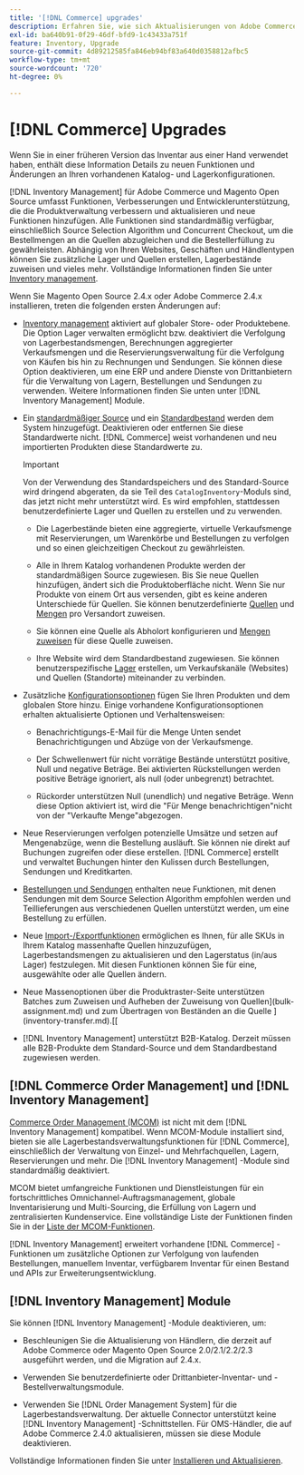 ```yaml
---
title: '[!DNL Commerce] upgrades'
description: Erfahren Sie, wie sich Aktualisierungen von Adobe Commerce und Magento Open Source auf Katalog- und [!DNL Inventory Management] Konfigurationen auswirken.
exl-id: ba640b91-0f29-46df-bfd9-1c43433a751f
feature: Inventory, Upgrade
source-git-commit: 4d89212585fa846eb94bf83a640d0358812afbc5
workflow-type: tm+mt
source-wordcount: '720'
ht-degree: 0%

---
```


# [!DNL Commerce] Upgrades

Wenn Sie in einer früheren Version das Inventar aus einer Hand verwendet haben, enthält diese Information Details zu neuen Funktionen und Änderungen an Ihren vorhandenen Katalog- und Lagerkonfigurationen.

[!DNL Inventory Management] für Adobe Commerce und Magento Open Source umfasst Funktionen, Verbesserungen und Entwicklerunterstützung, die die Produktverwaltung verbessern und aktualisieren und neue Funktionen hinzufügen. Alle Funktionen sind standardmäßig verfügbar, einschließlich Source Selection Algorithm und Concurrent Checkout, um die Bestellmengen an die Quellen abzugleichen und die Bestellerfüllung zu gewährleisten. Abhängig von Ihren Websites, Geschäften und Händlentypen können Sie zusätzliche Lager und Quellen erstellen, Lagerbestände zuweisen und vieles mehr. Vollständige Informationen finden Sie unter [Inventory management](introduction.md).

Wenn Sie Magento Open Source 2.4.x oder Adobe Commerce 2.4.x installieren, treten die folgenden ersten Änderungen auf:

- [Inventory management](enable.md) aktiviert auf globaler Store- oder Produktebene. Die Option Lager verwalten ermöglicht bzw. deaktiviert die Verfolgung von Lagerbestandsmengen, Berechnungen aggregierter Verkaufsmengen und die Reservierungsverwaltung für die Verfolgung von Käufen bis hin zu Rechnungen und Sendungen. Sie können diese Option deaktivieren, um eine ERP und andere Dienste von Drittanbietern für die Verwaltung von Lagern, Bestellungen und Sendungen zu verwenden. Weitere Informationen finden Sie unten unter [!DNL Inventory Management] Module.

- Ein [standardmäßiger Source](sources-manage.md) und ein [Standardbestand](stocks-manage.md) werden dem System hinzugefügt. Deaktivieren oder entfernen Sie diese Standardwerte nicht. [!DNL Commerce] weist vorhandenen und neu importierten Produkten diese Standardwerte zu.

  >[!IMPORTANT]
  >
  >Von der Verwendung des Standardspeichers und des Standard-Source wird dringend abgeraten, da sie Teil des `CatalogInventory`-Moduls sind, das jetzt nicht mehr unterstützt wird. Es wird empfohlen, stattdessen benutzerdefinierte Lager und Quellen zu erstellen und zu verwenden.

   - Die Lagerbestände bieten eine aggregierte, virtuelle Verkaufsmenge mit Reservierungen, um Warenkörbe und Bestellungen zu verfolgen und so einen gleichzeitigen Checkout zu gewährleisten.

   - Alle in Ihrem Katalog vorhandenen Produkte werden der standardmäßigen Source zugewiesen. Bis Sie neue Quellen hinzufügen, ändert sich die Produktoberfläche nicht. Wenn Sie nur Produkte von einem Ort aus versenden, gibt es keine anderen Unterschiede für Quellen. Sie können benutzerdefinierte [Quellen](sources-add.md) und [Mengen](quantities-manage.md) pro Versandort zuweisen.

   - Sie können eine Quelle als Abholort konfigurieren und [Mengen zuweisen](quantities-manage.md) für diese Quelle zuweisen.

   - Ihre Website wird dem Standardbestand zugewiesen. Sie können benutzerspezifische [Lager](stocks-add.md) erstellen, um Verkaufskanäle (Websites) und Quellen (Standorte) miteinander zu verbinden.

- Zusätzliche [Konfigurationsoptionen](configuration.md) fügen Sie Ihren Produkten und dem globalen Store hinzu. Einige vorhandene Konfigurationsoptionen erhalten aktualisierte Optionen und Verhaltensweisen:

   - Benachrichtigungs-E-Mail für die Menge Unten sendet Benachrichtigungen und Abzüge von der Verkaufsmenge.

   - Der Schwellenwert für nicht vorrätige Bestände unterstützt positive, Null und negative Beträge. Bei aktivierten Rückstellungen werden positive Beträge ignoriert, als null (oder unbegrenzt) betrachtet.

   - Rückorder unterstützen Null (unendlich) und negative Beträge. Wenn diese Option aktiviert ist, wird die &quot;Für Menge benachrichtigen&quot;nicht von der &quot;Verkaufte Menge&quot;abgezogen.

- Neue Reservierungen verfolgen potenzielle Umsätze und setzen auf Mengenabzüge, wenn die Bestellung ausläuft. Sie können nie direkt auf Buchungen zugreifen oder diese erstellen. [!DNL Commerce] erstellt und verwaltet Buchungen hinter den Kulissen durch Bestellungen, Sendungen und Kreditkarten.

- [Bestellungen und Sendungen](shipments.md) enthalten neue Funktionen, mit denen Sendungen mit dem Source Selection Algorithm empfohlen werden und Teillieferungen aus verschiedenen Quellen unterstützt werden, um eine Bestellung zu erfüllen.

- Neue [Import-/Exportfunktionen](inventory-import-export.md) ermöglichen es Ihnen, für alle SKUs in Ihrem Katalog massenhafte Quellen hinzuzufügen, Lagerbestandsmengen zu aktualisieren und den Lagerstatus (in/aus Lager) festzulegen. Mit diesen Funktionen können Sie für eine, ausgewählte oder alle Quellen ändern.

- Neue Massenoptionen über die Produktraster-Seite unterstützen Batches zum Zuweisen und Aufheben der Zuweisung von Quellen](bulk-assignment.md) und zum Übertragen von Beständen an die Quelle ](inventory-transfer.md).[[

- [!DNL Inventory Management] unterstützt B2B-Katalog. Derzeit müssen alle B2B-Produkte dem Standard-Source und dem Standardbestand zugewiesen werden.

## [!DNL Commerce Order Management] und [!DNL Inventory Management]

[Commerce Order Management (MCOM)][1] ist nicht mit dem [!DNL Inventory Management] kompatibel. Wenn MCOM-Module installiert sind, bieten sie alle Lagerbestandsverwaltungsfunktionen für [!DNL Commerce], einschließlich der Verwaltung von Einzel- und Mehrfachquellen, Lagern, Reservierungen und mehr. Die [!DNL Inventory Management] -Module sind standardmäßig deaktiviert.

MCOM bietet umfangreiche Funktionen und Dienstleistungen für ein fortschrittliches Omnichannel-Auftragsmanagement, globale Inventarisierung und Multi-Sourcing, die Erfüllung von Lagern und zentralisierten Kundenservice. Eine vollständige Liste der Funktionen finden Sie in der [Liste der MCOM-Funktionen][2].

[!DNL Inventory Management] erweitert vorhandene [!DNL Commerce] -Funktionen um zusätzliche Optionen zur Verfolgung von laufenden Bestellungen, manuellem Inventar, verfügbarem Inventar für einen Bestand und APIs zur Erweiterungsentwicklung.

## [!DNL Inventory Management] Module

Sie können [!DNL Inventory Management] -Module deaktivieren, um:

- Beschleunigen Sie die Aktualisierung von Händlern, die derzeit auf Adobe Commerce oder Magento Open Source 2.0/2.1/2.2/2.3 ausgeführt werden, und die Migration auf 2.4.x.

- Verwenden Sie benutzerdefinierte oder Drittanbieter-Inventar- und -Bestellverwaltungsmodule.

- Verwenden Sie [!DNL Order Management System] für die Lagerbestandsverwaltung. Der aktuelle Connector unterstützt keine [!DNL Inventory Management] -Schnittstellen. Für OMS-Händler, die auf Adobe Commerce 2.4.0 aktualisieren, müssen sie diese Module deaktivieren.

Vollständige Informationen finden Sie unter [Installieren und Aktualisieren](install-update.md).

[1]: https://omsdocs.magento.com/
[2]: https://omsdocs.magento.com/en/getting-started/feature-list/

